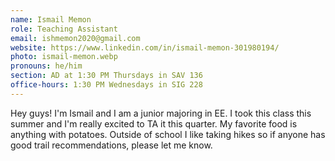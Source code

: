 ```yaml
---
name: Ismail Memon
role: Teaching Assistant
email: ishmemon2020@gmail.com
website: https://www.linkedin.com/in/ismail-memon-301980194/
photo: ismail-memon.webp
pronouns: he/him
section: AD at 1:30 PM Thursdays in SAV 136
office-hours: 1:30 PM Wednesdays in SIG 228
---
```


Hey guys! I'm Ismail and I am a junior majoring in EE. I took this class this summer and I'm really excited to TA it this quarter. My favorite food is anything with potatoes. Outside of school I like taking hikes so if anyone has good trail recommendations, please let me know.
